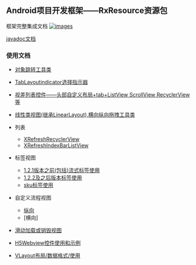 Android项目开发框架——RxResource资源包
----

框架完整集成文档 <a href="https://github.com/smart005/okandroid">![images](https://img.shields.io/badge/OkAndroid-V1.x-brightgreen.svg)</a>

[javadoc文档](http://htmlpreview.github.io/?https://github.com/smart005/RxResource/blob/master/javadoc/index.html)

### 使用文档
* [对象跳转工具类](/docs/object_jump_utils.md)
* [TabLayoutindicator选择指示器](/docs/tab_layout_indicator.md)
* [视差列表控件——头部自定义布局+tab+ListView ScrollView RecyclerView等](/docs/parallax_list.md)
* [线性类视图(继承LinearLayout),横向纵向拖拽工具类](/docs/linear_view_drager.md)
* 列表
	* [XRefreshRecyclerView](/docs/xrecyclerview.md)
	* [XRefreshIndexBarListView](/docs/xrefresh_recyclerview_indexbar_list.md)
* 标签视图
	* [1.2.1版本之前(包括)流式标签使用](/docs/tag_list.md)
	* [1.2.2及之后版本标签使用](/docs/tag_list_122.md)
	* [sku标签使用](/docs/sku_tag.md)
* 自定义流程视图
	* [纵向](/docs/vertical_flow_track.md)
	* [横向]
* [滑动加载或销毁视图](/docs/silding_load_finish_view.md)
* [H5Webview控件使用和示例](/docs/h5webview_api_demo.md)

* [VLayout布局/数据格式/使用](/docs/vlayout_use.md)